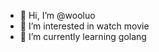 - 👋 Hi, I’m @wooluo
- 👀 I’m interested in watch movie
- 🌱 I’m currently learning golang

<!---
wooluo/wooluo is a ✨ special ✨ repository because its `README.md` (this file) appears on your GitHub profile.
You can click the Preview link to take a look at your changes.
--->
